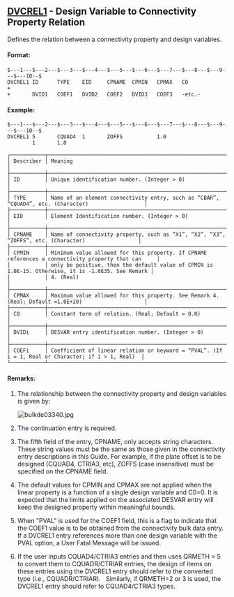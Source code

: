 ## [DVCREL1](https://nexus.hexagon.com/documentationcenter/bundle/MSC_Nastran_2022.4/page/Nastran_Combined_Book/qrg/bulkde/TOC.DVCREL1.xhtml) - Design Variable to Connectivity Property Relation

Defines the relation between a connectivity property and design variables.

#### Format:

```nastran
$---1---$---2---$---3---$---4---$---5---$---6---$---7---$---8---$---9---$---10--$
DVCREL1 ID      TYPE    EID     CPNAME  CPMIN   CPMAX   C0              +       
+       DVID1   COEF1   DVID2   COEF2   DVID3   COEF3   -etc.-                  
```

#### Example:

```nastran
$---1---$---2---$---3---$---4---$---5---$---6---$---7---$---8---$---9---$---10--$
DVCREL1 5       CQUAD4  1       ZOFFS           1.0                             
        1       1.0                                                             
```

```text
┌───────────┬────────────────────────────────────────────────────────────────────────────────────────────────────┐
│ Describer │ Meaning                                                                                            │
├───────────┼────────────────────────────────────────────────────────────────────────────────────────────────────┤
│ ID        │ Unique identification number. (Integer > 0)                                                        │
├───────────┼────────────────────────────────────────────────────────────────────────────────────────────────────┤
│ TYPE      │ Name of an element connectivity entry, such as “CBAR”, “CQUAD4”, etc. (Character)                  │
├───────────┼────────────────────────────────────────────────────────────────────────────────────────────────────┤
│ EID       │ Element Identification number. (Integer > 0)                                                       │
├───────────┼────────────────────────────────────────────────────────────────────────────────────────────────────┤
│ CPNAME    │ Name of connectivity property, such as “X1”, “X2”, “X3”, “ZOFFS”, etc. (Character)                 │
├───────────┼────────────────────────────────────────────────────────────────────────────────────────────────────┤
│ CPMIN     │ Minimum value allowed for this property. If CPNAME references a connectivity property that can     │
│           │ only be positive, then the default value of CPMIN is 1.0E-15. Otherwise, it is -1.0E35. See Remark │
│           │ 4. (Real)                                                                                          │
├───────────┼────────────────────────────────────────────────────────────────────────────────────────────────────┤
│ CPMAX     │ Maximum value allowed for this property. See Remark 4. (Real; Default =1.0E+20)                    │
├───────────┼────────────────────────────────────────────────────────────────────────────────────────────────────┤
│ C0        │ Constant term of relation. (Real; Default = 0.0)                                                   │
├───────────┼────────────────────────────────────────────────────────────────────────────────────────────────────┤
│ DVIDi     │ DESVAR entry identification number. (Integer > 0)                                                  │
├───────────┼────────────────────────────────────────────────────────────────────────────────────────────────────┤
│ COEFi     │ Coefficient of linear relation or keyword = “PVAL”. (If i = 1, Real or Character; if i > 1, Real)  │
└───────────┴────────────────────────────────────────────────────────────────────────────────────────────────────┘
```

#### Remarks:

1. The relationship between the connectivity property and design variables is given by:

     ![bulkde03340.jpg](https://help-be.hexagonmi.com/bundle/MSC_Nastran_2022.4/page/Nastran_Combined_Book/qrg/bulkde/../../../assets/bulkde03340.jpg?_LANG=enus)  

2. The continuation entry is required.    
3. The fifth field of the entry, CPNAME, only accepts string characters. These string values must be the same as those given in the connectivity entry descriptions in this Guide. For example, if the plate offset is to be designed (CQUAD4, CTRIA3, etc), ZOFFS (case insensitive) must be specified on the CPNAME field.
4. The default values for CPMIN and CPMAX are not applied when the linear property is a function of a single design variable and C0=0. It is expected that the limits applied on the associated DESVAR entry will keep the designed property within meaningful bounds.
5. When "PVAL" is used for the COEF1 field, this is a flag to indicate that the COEF1 value is to be obtained from the connectivity bulk data entry. If a DVCREL1 entry references more than one design variable with the PVAL option, a User Fatal Message will be issued.
6. If the user inputs CQUAD4/CTRIA3 entries and then uses QRMETH = 5 to convert them to CQUADR/CTRIAR entries, the design of items on these entries using the DVCREL1 entry should refer to the converted type (i.e., CQUADR/CTRIAR).   Similarly, if QRMETH=2 or 3 is used, the DVCREL1 entry should refer to CQUAD4/CTRIA3 types.   
